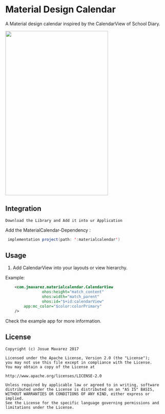 # Material Design Calendar
A Material design calendar inspired by the CalendarView of School Diary.
<p>
	<image src = "https://github.com/yashwanth-mamilla/assessment/blob/cf1de94dc17299ef4008e0fa7779921b6a58c1bc/HarmonyOS/libraries/MaterialCalendar/Material%20Calendar.png" width = 320 height = 512)/>
</p>

## Integration
	Download the Library and Add it into ur Application
Add the MaterialCalendar-Dependency :
```java
 implementation project(path: ':materialcalendar')
```

## Usage
 1. Add CalendarView into your layouts or view hierarchy.

Example:

```xml
    <com.jmavarez.materialcalendar.CalendarView
                ohos:height="match_content"
                ohos:width="match_parent"
                ohos:id="$+id:calendarView"
		app:mc_color="$color:colorPrimary"
	/>
```
Check the example app for more information.

## License

	Copyright (c) Josue Mavarez 2017

	Licensed under the Apache License, Version 2.0 (the "License");
	you may not use this file except in compliance with the License.
	You may obtain a copy of the License at

	http://www.apache.org/licenses/LICENSE-2.0

	Unless required by applicable law or agreed to in writing, software
	distributed under the License is distributed on an "AS IS" BASIS,
	WITHOUT WARRANTIES OR CONDITIONS OF ANY KIND, either express or implied.
	See the License for the specific language governing permissions and
	limitations under the License.

